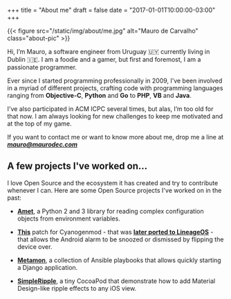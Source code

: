 +++
title = "About me"
draft = false
date = "2017-01-01T10:00:00-03:00"
+++

{{< figure src="/static/img/about/me.jpg" alt="Mauro de Carvalho" class="about-pic" >}}

Hi, I’m Mauro, a software engineer from Uruguay 🇺🇾 currently living in Dublin
🇮🇪. I am a foodie and a gamer, but first and foremost, I am a passionate
programmer.

Ever since I started programming professionally in 2009, I’ve been involved
in a myriad of different projects, crafting code with programming languages
ranging from __Objective-C__, __Python__ and __Go__ to __PHP__, __VB__ and
__Java__.

I've also participated in ACM ICPC several times, but alas,
I’m too old for that now. I am always looking for new challenges to keep me
motivated and at the top of my game.

If you want to contact me or want to know more about me, drop me a line at
***mauro@maurodec.com***


## A few projects I've worked on...

I love Open Source and the ecosystem it has created and try to contribute
whenever I can. Here are some Open Source projects I've worked on in the past:

* [__Amet__](https://github.com/maurodec/amet), a Python 2 and 3 library for
  reading complex configuration objects from environment variables.

* [__This__](https://github.com/CyanogenMod/android_packages_apps_DeskClock/commit/e01d81ca81b29329a5c4130321314d087a9958f5)
  patch for Cyanogenmod  - that was [__later ported to LineageOS__](https://github.com/LineageOS/android_packages_apps_DeskClock/commit/1bd7a90878d1b580f68f32a4afa7df84b8a7e40c) -
  that allows the Android alarm to be snoozed or dismissed by flipping the
  device over.
* [__Metamon__](https://github.com/tryolabs/metamon), a collection of Ansible
  playbooks that allows quickly starting a Django application.
* [__SimpleRipple__](https://github.com/maurodec/SimpleRipple), a tiny CocoaPod
  that demonstrate how to add Material Design-like ripple effects to any iOS
  view.
